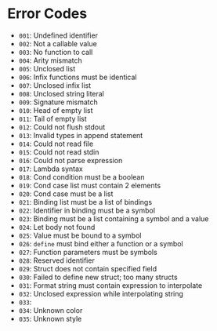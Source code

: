 # Error Codes
* `001`: Undefined identifier
* `002`: Not a callable value
* `003`: No function to call
* `004`: Arity mismatch
* `005`: Unclosed list
* `006`: Infix functions must be identical
* `007`: Unclosed infix list
* `008`: Unclosed string literal
* `009`: Signature mismatch
* `010`: Head of empty list
* `011`: Tail of empty list
* `012`: Could not flush stdout
* `013`: Invalid types in append statement
* `014`: Could not read file
* `015`: Could not read stdin
* `016`: Could not parse expression
* `017`: Lambda syntax
* `018`: Cond condition must be a boolean
* `019`: Cond case list must contain 2 elements
* `020`: Cond case must be a list 
* `021`: Binding list must be a list of bindings
* `022`: Identifier in binding must be a symbol
* `023`: Binding must be a list containing a symbol and a value
* `024`: Let body not found
* `025`: Value must be bound to a symbol
* `026`: `define` must bind either a function or a symbol
* `027`: Function parameters must be symbols
* `028`: Reserved identifier
* `029`: Struct does not contain specified field
* `030`: Failed to define new struct; too many structs
* `031`: Format string must contain expression to interpolate
* `032`: Unclosed expression while interpolating string
* `033`: 
* `034`: Unknown color
* `035`: Unknown style